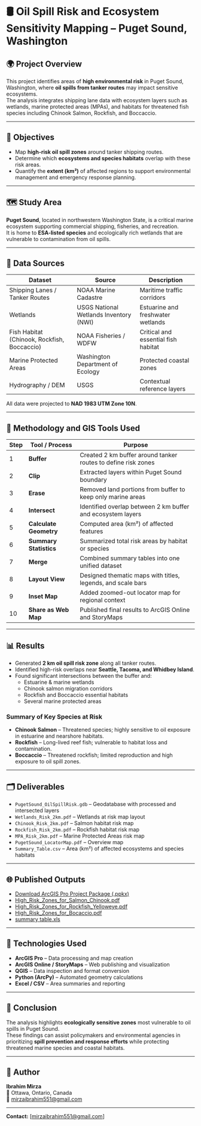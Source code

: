 # 🛢 Oil Spill Risk and Ecosystem Sensitivity Mapping – Puget Sound, Washington

## 🌍 Project Overview
This project identifies areas of **high environmental risk** in Puget Sound, Washington, where **oil spills from tanker routes** may impact sensitive ecosystems.  
The analysis integrates shipping lane data with ecosystem layers such as wetlands, marine protected areas (MPAs), and habitats for threatened fish species including Chinook Salmon, Rockfish, and Boccaccio.

---

## 🎯 Objectives
- Map **high-risk oil spill zones** around tanker shipping routes.  
- Determine which **ecosystems and species habitats** overlap with these risk areas.  
- Quantify the **extent (km²)** of affected regions to support environmental management and emergency response planning.  

---

## 🗺️ Study Area
**Puget Sound**, located in northwestern Washington State, is a critical marine ecosystem supporting commercial shipping, fisheries, and recreation.  
It is home to **ESA-listed species** and ecologically rich wetlands that are vulnerable to contamination from oil spills.

---

## 🧩 Data Sources
| Dataset | Source | Description |
|----------|---------|-------------|
| Shipping Lanes / Tanker Routes | NOAA Marine Cadastre | Maritime traffic corridors |
| Wetlands | USGS National Wetlands Inventory (NWI) | Estuarine and freshwater wetlands |
| Fish Habitat (Chinook, Rockfish, Boccaccio) | NOAA Fisheries / WDFW | Critical and essential fish habitat |
| Marine Protected Areas | Washington Department of Ecology | Protected coastal zones |
| Hydrography / DEM | USGS | Contextual reference layers |

All data were projected to **NAD 1983 UTM Zone 10N**.

---

## 🧠 Methodology and GIS Tools Used
| Step | Tool / Process | Purpose |
|------|----------------|----------|
| 1 | **Buffer** | Created 2 km buffer around tanker routes to define risk zones |
| 2 | **Clip** | Extracted layers within Puget Sound boundary |
| 3 | **Erase** | Removed land portions from buffer to keep only marine areas |
| 4 | **Intersect** | Identified overlap between 2 km buffer and ecosystem layers |
| 5 | **Calculate Geometry** | Computed area (km²) of affected features |
| 6 | **Summary Statistics** | Summarized total risk areas by habitat or species |
| 7 | **Merge** | Combined summary tables into one unified dataset |
| 8 | **Layout View** | Designed thematic maps with titles, legends, and scale bars |
| 9 | **Inset Map** | Added zoomed-out locator map for regional context |
| 10 | **Share as Web Map** | Published final results to ArcGIS Online and StoryMaps |

---

## 📊 Results
- Generated **2 km oil spill risk zone** along all tanker routes.  
- Identified high-risk overlaps near **Seattle, Tacoma, and Whidbey Island**.  
- Found significant intersections between the buffer and:
  - Estuarine & marine wetlands  
  - Chinook salmon migration corridors  
  - Rockfish and Boccaccio essential habitats  
  - Several marine protected areas  

### Summary of Key Species at Risk
- **Chinook Salmon** – Threatened species; highly sensitive to oil exposure in estuarine and nearshore habitats.  
- **Rockfish** – Long-lived reef fish; vulnerable to habitat loss and contamination.  
- **Boccaccio** – Threatened rockfish; limited reproduction and high exposure to oil spill zones.

---

## 🗂️ Deliverables
- `PugetSound_OilSpillRisk.gdb` – Geodatabase with processed and intersected layers  
- `Wetlands_Risk_2km.pdf` – Wetlands at risk map layout  
- `Chinook_Risk_2km.pdf` – Salmon habitat risk map  
- `Rockfish_Risk_2km.pdf` – Rockfish habitat risk map  
- `MPA_Risk_2km.pdf` – Marine Protected Areas risk map  
- `PugetSound_LocatorMap.pdf` – Overview map  
- `Summary_Table.csv` – Area (km²) of affected ecosystems and species habitats  

---

## 🌐 Published Outputs
- [Download ArcGIS Pro Project Package (.ppkx)](https://drive.google.com/file/d/1rDM2wYOwI6aSd7hHsR_G7UW-n506B1Cd/view?usp=sharing)
- [High_Risk_Zones_for_Salmon_Chinook.pdf](https://github.com/user-attachments/files/22897985/High_Risk_Zones_for_Salmon_Chinook.pdf)
- [High_Risk_Zones_for_Rockfish_Yelloweye.pdf](https://github.com/user-attachments/files/22897984/High_Risk_Zones_for_Rockfish_Yelloweye.pdf)
- [High_Risk_Zones_for_Bocaccio.pdf](https://github.com/user-attachments/files/22897982/High_Risk_Zones_for_Bocaccio.pdf)
- [summary table.xls](https://github.com/user-attachments/files/22910347/summary.table.xls)

---

## 🧰 Technologies Used
- **ArcGIS Pro** – Data processing and map creation  
- **ArcGIS Online / StoryMaps** – Web publishing and visualization  
- **QGIS** – Data inspection and format conversion  
- **Python (ArcPy)** – Automated geometry calculations  
- **Excel / CSV** – Area summaries and reporting  

---

## 🧾 Conclusion
The analysis highlights **ecologically sensitive zones** most vulnerable to oil spills in Puget Sound.  
These findings can assist policymakers and environmental agencies in prioritizing **spill prevention and response efforts** while protecting threatened marine species and coastal habitats.

---

## 👤 Author
**Ibrahim Mirza**  
📍 Ottawa, Ontario, Canada  
📧 mirzaibrahim551@gmail.com  


---








**Contact:** [mirzaibrahim551@gmail.com]
